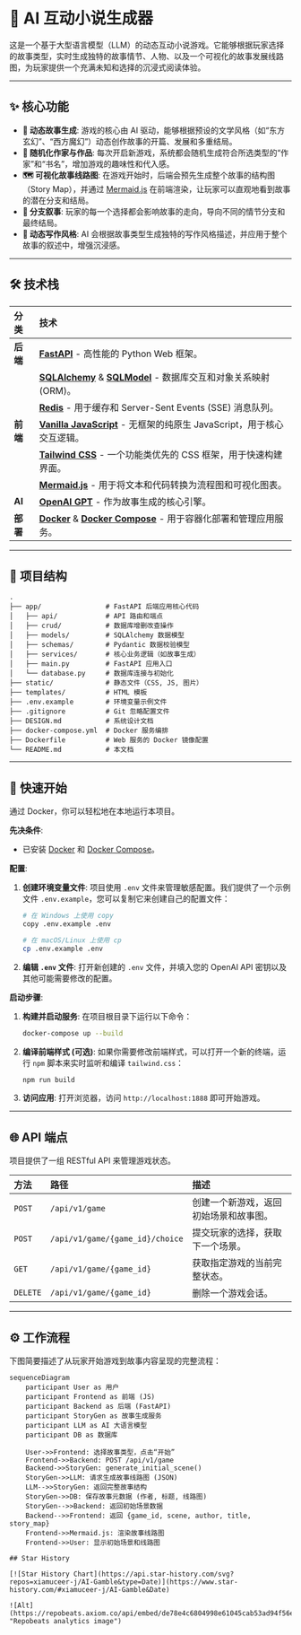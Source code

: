 # 📖 AI 互动小说生成器

这是一个基于大型语言模型（LLM）的动态互动小说游戏。它能够根据玩家选择的故事类型，实时生成独特的故事情节、人物、以及一个可视化的故事发展线路图，为玩家提供一个充满未知和选择的沉浸式阅读体验。

---

## ✨ 核心功能

*   **🤖 动态故事生成**: 游戏的核心由 AI 驱动，能够根据预设的文学风格（如“东方玄幻”、“西方魔幻”）动态创作故事的开篇、发展和多重结局。
*   **🎲 随机化作家与作品**: 每次开启新游戏，系统都会随机生成符合所选类型的“作家”和“书名”，增加游戏的趣味性和代入感。
*   **🗺️ 可视化故事线路图**: 在游戏开始时，后端会预先生成整个故事的结构图（Story Map），并通过 [Mermaid.js](https://mermaid-js.github.io/mermaid/#/) 在前端渲染，让玩家可以直观地看到故事的潜在分支和结局。
*   **🌿 分支叙事**: 玩家的每一个选择都会影响故事的走向，导向不同的情节分支和最终结局。
*   **🎨 动态写作风格**: AI 会根据故事类型生成独特的写作风格描述，并应用于整个故事的叙述中，增强沉浸感。

---

## 🛠️ 技术栈

| 分类      | 技术                                                                                             |
| :-------- | :----------------------------------------------------------------------------------------------- |
| **后端**  | [**FastAPI**](https://fastapi.tiangolo.com/) - 高性能的 Python Web 框架。                          |
|           | [**SQLAlchemy**](https://www.sqlalchemy.org/) & [**SQLModel**](https://sqlmodel.tiangolo.com/) - 数据库交互和对象关系映射 (ORM)。 |
|           | [**Redis**](https://redis.io/) - 用于缓存和 Server-Sent Events (SSE) 消息队列。                    |
| **前端**  | [**Vanilla JavaScript**](http://vanilla-js.com/) - 无框架的纯原生 JavaScript，用于核心交互逻辑。 |
|           | [**Tailwind CSS**](https://tailwindcss.com/) - 一个功能类优先的 CSS 框架，用于快速构建界面。       |
|           | [**Mermaid.js**](https://mermaid-js.github.io/mermaid/#/) - 用于将文本和代码转换为流程图和可视化图表。 |
| **AI**    | [**OpenAI GPT**](https://openai.com/) - 作为故事生成的核心引擎。                                   |
| **部署**  | [**Docker**](https://www.docker.com/) & [**Docker Compose**](https://docs.docker.com/compose/) - 用于容器化部署和管理应用服务。 |

---

## 📂 项目结构

```
.
├── app/                # FastAPI 后端应用核心代码
│   ├── api/            # API 路由和端点
│   ├── crud/           # 数据库增删改查操作
│   ├── models/         # SQLAlchemy 数据模型
│   ├── schemas/        # Pydantic 数据校验模型
│   ├── services/       # 核心业务逻辑（如故事生成）
│   ├── main.py         # FastAPI 应用入口
│   └── database.py     # 数据库连接与初始化
├── static/             # 静态文件（CSS, JS, 图片）
├── templates/          # HTML 模板
├── .env.example        # 环境变量示例文件
├── .gitignore          # Git 忽略配置文件
├── DESIGN.md           # 系统设计文档
├── docker-compose.yml  # Docker 服务编排
├── Dockerfile          # Web 服务的 Docker 镜像配置
└── README.md           # 本文档
```

---

## 🚀 快速开始

通过 Docker，你可以轻松地在本地运行本项目。

**先决条件**:
*   已安装 [Docker](https://www.docker.com/get-started) 和 [Docker Compose](https://docs.docker.com/compose/install/)。

**配置**:

1.  **创建环境变量文件**:
    项目使用 `.env` 文件来管理敏感配置。我们提供了一个示例文件 `.env.example`，您可以复制它来创建自己的配置文件：
    ```bash
    # 在 Windows 上使用 copy
    copy .env.example .env

    # 在 macOS/Linux 上使用 cp
    cp .env.example .env
    ```

2.  **编辑 `.env` 文件**:
    打开新创建的 `.env` 文件，并填入您的 OpenAI API 密钥以及其他可能需要修改的配置。

**启动步骤**:

1.  **构建并启动服务**:
    在项目根目录下运行以下命令：
    ```bash
    docker-compose up --build
    ```

2.  **编译前端样式 (可选)**:
    如果你需要修改前端样式，可以打开一个新的终端，运行 `npm` 脚本来实时监听和编译 `tailwind.css`：
    ```bash
    npm run build
    ```

3.  **访问应用**:
    打开浏览器，访问 `http://localhost:1888` 即可开始游戏。

---

## 🌐 API 端点

项目提供了一组 RESTful API 来管理游戏状态。

| 方法   | 路径                           | 描述                               |
| :----- | :----------------------------- | :--------------------------------- |
| `POST` | `/api/v1/game`                 | 创建一个新游戏，返回初始场景和故事图。 |
| `POST` | `/api/v1/game/{game_id}/choice`| 提交玩家的选择，获取下一个场景。   |
| `GET`  | `/api/v1/game/{game_id}`       | 获取指定游戏的当前完整状态。       |
| `DELETE`| `/api/v1/game/{game_id}`      | 删除一个游戏会话。                 |

---

## ⚙️ 工作流程

下图简要描述了从玩家开始游戏到故事内容呈现的完整流程：

```mermaid
sequenceDiagram
    participant User as 用户
    participant Frontend as 前端 (JS)
    participant Backend as 后端 (FastAPI)
    participant StoryGen as 故事生成服务
    participant LLM as AI 大语言模型
    participant DB as 数据库

    User->>Frontend: 选择故事类型，点击“开始”
    Frontend->>Backend: POST /api/v1/game
    Backend->>StoryGen: generate_initial_scene()
    StoryGen->>LLM: 请求生成故事线路图 (JSON)
    LLM-->>StoryGen: 返回完整故事结构
    StoryGen->>DB: 保存故事元数据 (作者, 标题, 线路图)
    StoryGen-->>Backend: 返回初始场景数据
    Backend-->>Frontend: 返回 {game_id, scene, author, title, story_map}
    Frontend->>Mermaid.js: 渲染故事线路图
    Frontend->>User: 显示初始场景和线路图

## Star History

[![Star History Chart](https://api.star-history.com/svg?repos=xiamuceer-j/AI-Gamble&type=Date)](https://www.star-history.com/#xiamuceer-j/AI-Gamble&Date)

![Alt](https://repobeats.axiom.co/api/embed/de78e4c6804998e61045cab53ad94f56ee6a9737.svg "Repobeats analytics image")